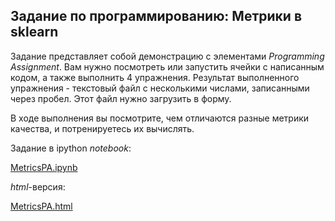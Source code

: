 ## Задание по программированию: Метрики в sklearn ##

Задание представляет собой демонстрацию с элементами *Programming Assignment*. Вам нужно посмотреть или запустить ячейки с написанным кодом, а также выполнить 4 упражнения. Результат выполненного упражнения - текстовый файл с несколькими числами, записанными через пробел. Этот файл нужно загрузить в форму.

В ходе выполнения вы посмотрите, чем отличаются разные метрики качества, и потренируетесь их вычислять.

Задание в ipython *notebook*:

[MetricsPA.ipynb](https://github.com/avtomato/Machine-learning-and-data-analysis/blob/master/Course-2-supervised-learning/week-02/02-Programming-Assignment/MetricsPA.ipynb)

*html*-версия:

[MetricsPA.html](https://github.com/avtomato/Machine-learning-and-data-analysis/blob/master/Course-2-supervised-learning/week-02/02-Programming-Assignment/MetricsPA.html)
